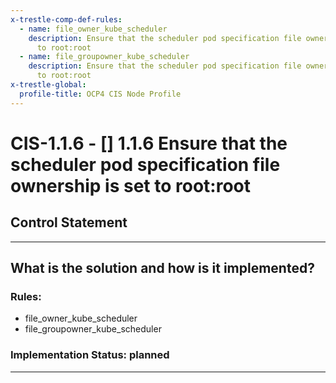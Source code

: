 ```yaml
---
x-trestle-comp-def-rules:
  - name: file_owner_kube_scheduler
    description: Ensure that the scheduler pod specification file ownership is set
      to root:root
  - name: file_groupowner_kube_scheduler
    description: Ensure that the scheduler pod specification file ownership is set
      to root:root
x-trestle-global:
  profile-title: OCP4 CIS Node Profile
---
```


# CIS-1.1.6 - \[\] 1.1.6 Ensure that the scheduler pod specification file ownership is set to root:root

## Control Statement

______________________________________________________________________

## What is the solution and how is it implemented?

<!-- For implementation status enter one of: implemented, partial, planned, alternative, not-applicable -->

<!-- Note that the list of rules under ### Rules: is read-only and changes will not be captured after assembly to JSON -->

### Rules:

  - file_owner_kube_scheduler
  - file_groupowner_kube_scheduler

### Implementation Status: planned

______________________________________________________________________
